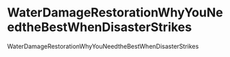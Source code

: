 # WaterDamageRestorationWhyYouNeedtheBestWhenDisasterStrikes
WaterDamageRestorationWhyYouNeedtheBestWhenDisasterStrikes
